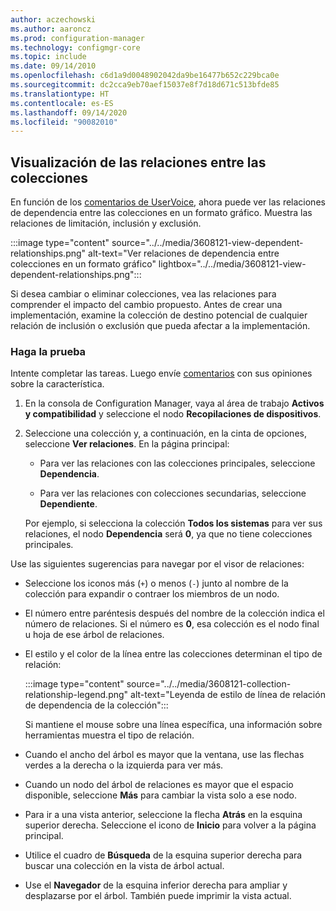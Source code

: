 ```yaml
---
author: aczechowski
ms.author: aaroncz
ms.prod: configuration-manager
ms.technology: configmgr-core
ms.topic: include
ms.date: 09/14/2010
ms.openlocfilehash: c6d1a9d0048902042da9be16477b652c229bca0e
ms.sourcegitcommit: dc2cca9eb70aef15037e8f7d18d671c513bfde85
ms.translationtype: HT
ms.contentlocale: es-ES
ms.lasthandoff: 09/14/2020
ms.locfileid: "90082010"
---
```

## <a name="view-collection-relationships"></a><a name="bkmk_coll"></a> Visualización de las relaciones entre las colecciones

<!--3608121-->

En función de los [comentarios de UserVoice](https://configurationmanager.uservoice.com/forums/300492-ideas/suggestions/19461292), ahora puede ver las relaciones de dependencia entre las colecciones en un formato gráfico. Muestra las relaciones de limitación, inclusión y exclusión.

:::image type="content" source="../../media/3608121-view-dependent-relationships.png" alt-text="Ver relaciones de dependencia entre colecciones en un formato gráfico" lightbox="../../media/3608121-view-dependent-relationships.png":::

Si desea cambiar o eliminar colecciones, vea las relaciones para comprender el impacto del cambio propuesto. Antes de crear una implementación, examine la colección de destino potencial de cualquier relación de inclusión o exclusión que pueda afectar a la implementación.

### <a name="try-it-out"></a>Haga la prueba

Intente completar las tareas. Luego envíe [comentarios](../../technical-preview-2003.md#bkmk_feedback) con sus opiniones sobre la característica.

1. En la consola de Configuration Manager, vaya al área de trabajo **Activos y compatibilidad** y seleccione el nodo **Recopilaciones de dispositivos**.

1. Seleccione una colección y, a continuación, en la cinta de opciones, seleccione **Ver relaciones**. En la página principal:

    - Para ver las relaciones con las colecciones principales, seleccione **Dependencia**.

    - Para ver las relaciones con colecciones secundarias, seleccione **Dependiente**.

    Por ejemplo, si selecciona la colección **Todos los sistemas** para ver sus relaciones, el nodo **Dependencia** será **0**, ya que no tiene colecciones principales.

Use las siguientes sugerencias para navegar por el visor de relaciones:

- Seleccione los iconos más (`+`) o menos (`-`) junto al nombre de la colección para expandir o contraer los miembros de un nodo.

- El número entre paréntesis después del nombre de la colección indica el número de relaciones. Si el número es **0**, esa colección es el nodo final u hoja de ese árbol de relaciones.

- El estilo y el color de la línea entre las colecciones determinan el tipo de relación:

    :::image type="content" source="../../media/3608121-collection-relationship-legend.png" alt-text="Leyenda de estilo de línea de relación de dependencia de la colección":::

    Si mantiene el mouse sobre una línea específica, una información sobre herramientas muestra el tipo de relación.

- Cuando el ancho del árbol es mayor que la ventana, use las flechas verdes a la derecha o la izquierda para ver más.

- Cuando un nodo del árbol de relaciones es mayor que el espacio disponible, seleccione **Más** para cambiar la vista solo a ese nodo.

- Para ir a una vista anterior, seleccione la flecha **Atrás** en la esquina superior derecha. Seleccione el icono de **Inicio** para volver a la página principal.

- Utilice el cuadro de **Búsqueda** de la esquina superior derecha para buscar una colección en la vista de árbol actual.

- Use el **Navegador** de la esquina inferior derecha para ampliar y desplazarse por el árbol. También puede imprimir la vista actual.
